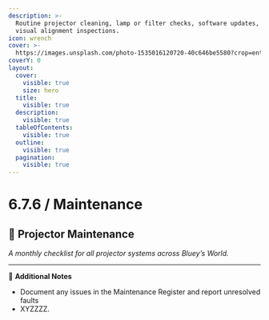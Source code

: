 ```yaml
---
description: >-
  Routine projector cleaning, lamp or filter checks, software updates, and
  visual alignment inspections.
icon: wrench
cover: >-
  https://images.unsplash.com/photo-1535016120720-40c646be5580?crop=entropy&cs=srgb&fm=jpg&ixid=M3wxOTcwMjR8MHwxfHNlYXJjaHwxfHxwcm9qZWN0b3J8ZW58MHx8fHwxNzQ2NzY0MzY1fDA&ixlib=rb-4.1.0&q=85
coverY: 0
layout:
  cover:
    visible: true
    size: hero
  title:
    visible: true
  description:
    visible: true
  tableOfContents:
    visible: true
  outline:
    visible: true
  pagination:
    visible: true
---
```


# 6.7.6 / Maintenance

## 🎥 Projector Maintenance

_A monthly checklist for all projector systems across Bluey’s World._

***

📝 **Additional Notes**

* Document any issues in the Maintenance Register and report unresolved faults
* XYZZZZ.

